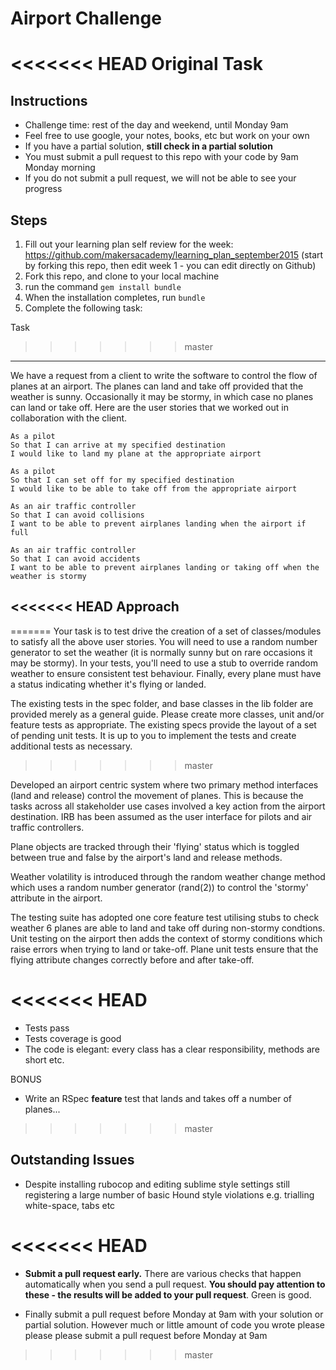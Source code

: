 Airport Challenge
=================

<<<<<<< HEAD
Original Task
=======
Instructions
---------

* Challenge time: rest of the day and weekend, until Monday 9am
* Feel free to use google, your notes, books, etc but work on your own
* If you have a partial solution, **still check in a partial solution**
* You must submit a pull request to this repo with your code by 9am Monday morning
* If you do not submit a pull request, we will not be able to see your progress

Steps
-------

1. Fill out your learning plan self review for the week: https://github.com/makersacademy/learning_plan_september2015 (start by forking this repo, then edit week 1 - you can edit directly on Github)
2. Fork this repo, and clone to your local machine
3. run the command `gem install bundle`
4. When the installation completes, run `bundle`
3. Complete the following task:

Task
>>>>>>> master
-----

We have a request from a client to write the software to control the flow of planes at an airport. The planes can land and take off provided that the weather is sunny. Occasionally it may be stormy, in which case no planes can land or take off.  Here are the user stories that we worked out in collaboration with the client.

```
As a pilot
So that I can arrive at my specified destination
I would like to land my plane at the appropriate airport

As a pilot
So that I can set off for my specified destination
I would like to be able to take off from the appropriate airport

As an air traffic controller
So that I can avoid collisions
I want to be able to prevent airplanes landing when the airport if full

As an air traffic controller
So that I can avoid accidents
I want to be able to prevent airplanes landing or taking off when the weather is stormy
```

<<<<<<< HEAD
Approach
-----
=======
Your task is to test drive the creation of a set of classes/modules to satisfy all the above user stories. You will need to use a random number generator to set the weather (it is normally sunny but on rare occasions it may be stormy). In your tests, you'll need to use a stub to override random weather to ensure consistent test behaviour. Finally, every plane must have a status indicating whether it's flying or landed. 

The existing tests in the spec folder, and base classes in the lib folder are provided merely as a general guide.  Please create more classes, unit and/or feature tests as appropriate.  The existing specs provide the layout of a set of pending unit tests. It is up to you to implement the tests and create additional tests as necessary.
>>>>>>> master

Developed an airport centric system where two primary method interfaces (land and release) control the movement of planes. This is because the tasks across all stakeholder use cases involved a key action from the airport destination.
IRB has been assumed as the user interface for pilots and air traffic controllers.

Plane objects are tracked through their 'flying' status which is toggled between true and false by the airport's land and release methods.

Weather volatility is introduced through the random weather change method which uses a random number generator (rand(2)) to control the 'stormy' attribute in the airport.

The testing suite has adopted one core feature test utilising stubs to check weather 6 planes are able to land and take off during non-stormy condtions.
Unit testing on the airport then adds the context of stormy conditions which raise errors when trying to land or take-off.
Plane unit tests ensure that the flying attribute changes correctly before and after take-off.

<<<<<<< HEAD
=======
* Tests pass
* Tests coverage is good
* The code is elegant: every class has a clear responsibility, methods are short etc.
 
BONUS
* Write an RSpec **feature** test that lands and takes off a number of planes...
>>>>>>> master

Outstanding Issues
-----

* Despite installing rubocop and editing sublime style settings still registering a large number of basic Hound style violations e.g. trialling white-space, tabs etc

<<<<<<< HEAD
=======
* **Submit a pull request early.**  There are various checks that happen automatically when you send a pull request.  **You should pay attention to these - the results will be added to your pull request**.  Green is good.

* Finally submit a pull request before Monday at 9am with your solution or partial solution.  However much or little amount of code you wrote please please please submit a pull request before Monday at 9am
>>>>>>> master
